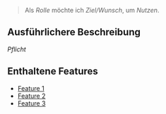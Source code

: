 > Als *Rolle* möchte ich *Ziel/Wunsch*, um *Nutzen*.

## Ausführlichere Beschreibung

*Pflicht*

## Enthaltene Features

- [Feature 1](#)
- [Feature 2](#)
- [Feature 3](#)
